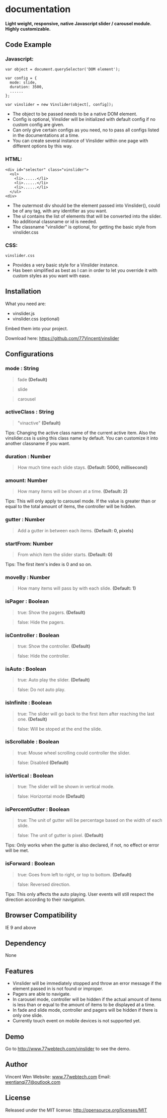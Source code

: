 # documentation

#### Light weight, responsive, native Javascript slider / carousel module. Highly customizable.

## Code Example

### Javascript:

    var object = document.querySelector('DOM element');
    
    var config = {
      mode: slide,
      duration: 3500,
      ......
    };
    
    var vinslider = new Vinslider(object[, config]);

* The object to be passed needs to be a native DOM element.
* Config is optional, Vinslider will be initialized with default config if no custom config are given.
* Can only give certain configs as you need, no to pass all configs listed in the documentations at a time.
* You can create several instance of Vinslider within one page with different options by this way.

### HTML: 

    <div id="selector" class="vinslider">
      <ul>
        <li>......</li>
        <li>......</li>
        <li>......</li>
      </ul>
    <div>

* The outermost div should be the element passed into Vinslider(), could be of any tag, with any identifier as you want.
* The ul contains the list of elements that will be converted into the slider. No additional classname or id is needed.
* The classname "vinslider" is optional, for getting the basic style from vinslider.css

### CSS:

    vinslider.css

* Provides a very basic style for a Vinslider instance.
* Has been simplified as best as I can in order to let you override it with custom styles as you want with ease.

## Installation

What you need are:

* vinslider.js
* vinslider.css (optional)

Embed them into your project.

Download here: https://github.com/77Vincent/vinslider
    
## Configurations

### mode : String
> fade **(Default)**

> slide

> carousel

### activeClass : String
> "vinactive" **(Default)**

Tips: Changing the active class name of the current active item. Also the vinslider.css is using this class name by default. You can customize it into another classname if you want.

### duration : Number
> How much time each slide stays. **(Default: 5000, millisecond)**

### amount: Number
> How many items will be shown at a time. **(Default: 2)**

Tips: This will only apply to carousel mode. If the value is greater than or equal to the total amount of items, the controller will be hidden.

### gutter : Number
> Add a gutter in between each items. **(Default: 0, pixels)**

### startFrom: Number
> From which item the slider starts. **(Default: 0)**

Tips: The first item's index is 0 and so on.

### moveBy : Number
> How many items will pass by with each slide. **(Default: 1)**

### isPager : Boolean
> true: Show the pagers. **(Default)**

> false: Hide the pagers.

### isController : Boolean
> true: Show the controller. **(Default)**

> false: Hide the controller.

### isAuto : Boolean
> true: Auto play the slider. **(Default)**

> false: Do not auto play.

### isInfinite : Boolean
> true: The slider will go back to the first item after reaching the last one. **(Default)**

> false: Will be stoped at the end the slide.

### isScrollable : Boolean
> true: Mouse wheel scrolling could controller the slider.

> false: Disabled **(Default)**

### isVertical : Boolean
> true: The slider will be shown in vertical mode. 

> false: Horizontal mode **(Default)**

### isPercentGutter : Boolean
> true: The unit of gutter will be percentage based on the width of each slide. 

> false: The unit of gutter is pixel. **(Default)**

Tips: Only works when the gutter is also declared, if not, no effect or error will be met.

### isForward : Boolean
> true: Goes from left to right, or top to bottom. **(Default)**

> false: Reversed direction.

Tips: This only affects the auto playing. User events will still respect the direction according to their navigation.

## Browser Compatibility

IE 9 and above

## Dependency

None

## Features

* Vinslider will be immediately stopped and throw an error message if the element passed in is not found or improper.
* Pagers are able to navigate.
* In carousel mode, controller will be hidden if the actual amount of items is less than or equal to the amount of items to be displayed at a time.
* In fade and slide mode, controller and pagers will be hidden if there is only one slide.
* Currently touch event on mobile devices is not supported yet.

## Demo

Go to http://www.77webtech.com/vinslider to see the demo.

## Author

Vincent Wen
Website: www.77webtech.com
Email: wentianqi77@outlook.com

## License

Released under the MIT license: http://opensource.org/licenses/MIT

